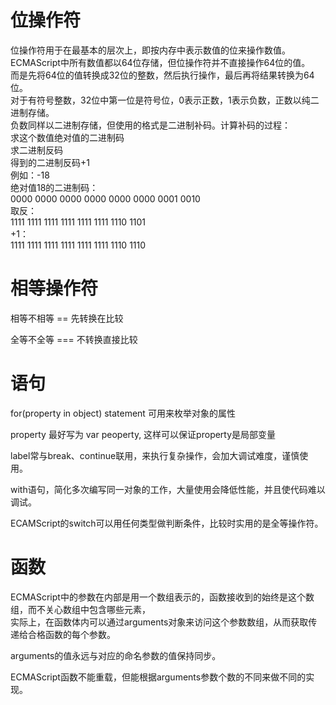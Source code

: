 # 位操作符  

位操作符用于在最基本的层次上，即按内存中表示数值的位来操作数值。ECMAScript中所有数值都以64位存储，但位操作符并不直接操作64位的值。  
而是先将64位的值转换成32位的整数，然后执行操作，最后再将结果转换为64位。  
对于有符号整数，32位中第一位是符号位，0表示正数，1表示负数，正数以纯二进制存储。  
负数同样以二进制存储，但使用的格式是二进制补码。计算补码的过程：  
求这个数值绝对值的二进制码  
求二进制反码  
得到的二进制反码+1  
例如：-18  
绝对值18的二进制码：  
0000 0000 0000 0000 0000 0000 0001 0010  
取反：  
1111 1111 1111 1111 1111 1111 1110 1101  
+1：  
1111 1111 1111 1111 1111 1111 1110 1110  

# 相等操作符  

相等不相等 == 先转换在比较

全等不全等 === 不转换直接比较

# 语句  

for(property in object) statement   可用来枚举对象的属性  
 
 property 最好写为 var peoperty, 这样可以保证property是局部变量  
 
 label常与break、continue联用，来执行复杂操作，会加大调试难度，谨慎使用。  
 
with语句，简化多次编写同一对象的工作，大量使用会降低性能，并且使代码难以调试。  

ECAMScript的switch可以用任何类型做判断条件，比较时实用的是全等操作符。  

# 函数  

ECMAScript中的参数在内部是用一个数组表示的，函数接收到的始终是这个数组，而不关心数组中包含哪些元素，  
实际上，在函数体内可以通过arguments对象来访问这个参数数组，从而获取传递给合格函数的每个参数。  

arguments的值永远与对应的命名参数的值保持同步。  

ECMAScript函数不能重载，但能根据arguments参数个数的不同来做不同的实现。


















































